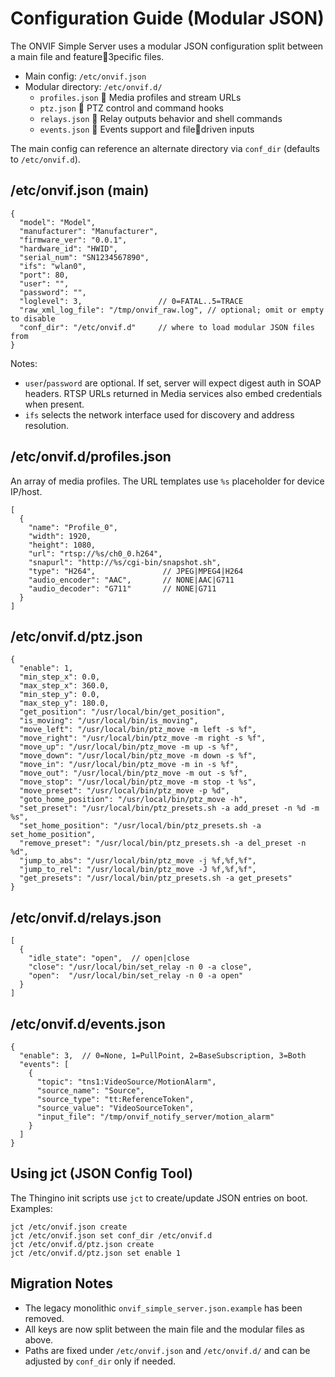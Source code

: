 # Configuration Guide (Modular JSON)

The ONVIF Simple Server uses a modular JSON configuration split between a main file and feature3pecific files.

- Main config: `/etc/onvif.json`
- Modular directory: `/etc/onvif.d/`
  - `profiles.json`  Media profiles and stream URLs
  - `ptz.json`  PTZ control and command hooks
  - `relays.json`  Relay outputs behavior and shell commands
  - `events.json`  Events support and filedriven inputs

The main config can reference an alternate directory via `conf_dir` (defaults to `/etc/onvif.d`).

## /etc/onvif.json (main)
```
{
  "model": "Model",
  "manufacturer": "Manufacturer",
  "firmware_ver": "0.0.1",
  "hardware_id": "HWID",
  "serial_num": "SN1234567890",
  "ifs": "wlan0",
  "port": 80,
  "user": "",
  "password": "",
  "loglevel": 3,                 // 0=FATAL..5=TRACE
  "raw_xml_log_file": "/tmp/onvif_raw.log", // optional; omit or empty to disable
  "conf_dir": "/etc/onvif.d"     // where to load modular JSON files from
}
```
Notes:
- `user`/`password` are optional. If set, server will expect digest auth in SOAP headers. RTSP URLs returned in Media services also embed credentials when present.
- `ifs` selects the network interface used for discovery and address resolution.

## /etc/onvif.d/profiles.json
An array of media profiles. The URL templates use `%s` placeholder for device IP/host.
```
[
  {
    "name": "Profile_0",
    "width": 1920,
    "height": 1080,
    "url": "rtsp://%s/ch0_0.h264",
    "snapurl": "http://%s/cgi-bin/snapshot.sh",
    "type": "H264",               // JPEG|MPEG4|H264
    "audio_encoder": "AAC",       // NONE|AAC|G711
    "audio_decoder": "G711"       // NONE|G711
  }
]
```

## /etc/onvif.d/ptz.json
```
{
  "enable": 1,
  "min_step_x": 0.0,
  "max_step_x": 360.0,
  "min_step_y": 0.0,
  "max_step_y": 180.0,
  "get_position": "/usr/local/bin/get_position",
  "is_moving": "/usr/local/bin/is_moving",
  "move_left": "/usr/local/bin/ptz_move -m left -s %f",
  "move_right": "/usr/local/bin/ptz_move -m right -s %f",
  "move_up": "/usr/local/bin/ptz_move -m up -s %f",
  "move_down": "/usr/local/bin/ptz_move -m down -s %f",
  "move_in": "/usr/local/bin/ptz_move -m in -s %f",
  "move_out": "/usr/local/bin/ptz_move -m out -s %f",
  "move_stop": "/usr/local/bin/ptz_move -m stop -t %s",
  "move_preset": "/usr/local/bin/ptz_move -p %d",
  "goto_home_position": "/usr/local/bin/ptz_move -h",
  "set_preset": "/usr/local/bin/ptz_presets.sh -a add_preset -n %d -m %s",
  "set_home_position": "/usr/local/bin/ptz_presets.sh -a set_home_position",
  "remove_preset": "/usr/local/bin/ptz_presets.sh -a del_preset -n %d",
  "jump_to_abs": "/usr/local/bin/ptz_move -j %f,%f,%f",
  "jump_to_rel": "/usr/local/bin/ptz_move -J %f,%f,%f",
  "get_presets": "/usr/local/bin/ptz_presets.sh -a get_presets"
}
```

## /etc/onvif.d/relays.json
```
[
  {
    "idle_state": "open",  // open|close
    "close": "/usr/local/bin/set_relay -n 0 -a close",
    "open":  "/usr/local/bin/set_relay -n 0 -a open"
  }
]
```

## /etc/onvif.d/events.json
```
{
  "enable": 3,  // 0=None, 1=PullPoint, 2=BaseSubscription, 3=Both
  "events": [
    {
      "topic": "tns1:VideoSource/MotionAlarm",
      "source_name": "Source",
      "source_type": "tt:ReferenceToken",
      "source_value": "VideoSourceToken",
      "input_file": "/tmp/onvif_notify_server/motion_alarm"
    }
  ]
}
```

## Using jct (JSON Config Tool)
The Thingino init scripts use `jct` to create/update JSON entries on boot.
Examples:
```
jct /etc/onvif.json create
jct /etc/onvif.json set conf_dir /etc/onvif.d
jct /etc/onvif.d/ptz.json create
jct /etc/onvif.d/ptz.json set enable 1
```

## Migration Notes
- The legacy monolithic `onvif_simple_server.json.example` has been removed.
- All keys are now split between the main file and the modular files as above.
- Paths are fixed under `/etc/onvif.json` and `/etc/onvif.d/` and can be adjusted by `conf_dir` only if needed.

